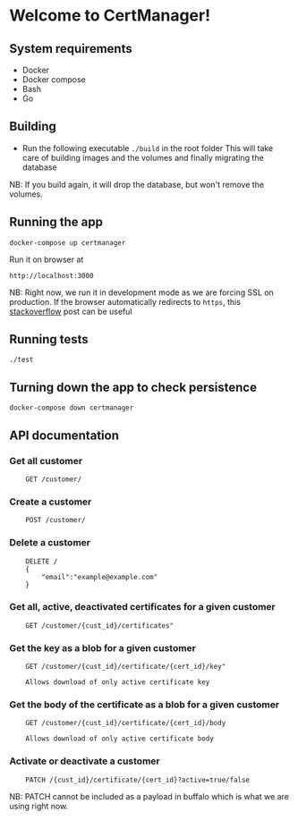 # Welcome to CertManager!

## System requirements
- Docker
- Docker compose
- Bash
- Go

## Building
- Run the following executable `./build`  in the root folder
This will take care of building images and the volumes and finally migrating the database

NB: If you build again, it will drop the database, but won't remove the volumes.

## Running the app

`docker-compose up certmanager`

Run it on browser at

`http://localhost:3000`

NB: Right now, we run it in development mode as we are forcing SSL on production.
If the browser automatically redirects to `https`, this [stackoverflow](https://stackoverflow.com/questions/25277457/google-chrome-redirecting-localhost-to-https) post can be useful

## Running tests

`./test`

## Turning down the app to check persistence

`docker-compose down certmanager`

## API documentation

### Get all customer

		GET /customer/


### Create a customer

		POST /customer/

### Delete a customer

		DELETE /
		{
			"email":"example@example.com"
		}

### Get all, active, deactivated certificates for a given customer

		GET /customer/{cust_id}/certificates"

### Get the key as a blob for a given customer
		GET /customer/{cust_id}/certificate/{cert_id}/key"

		Allows download of only active certificate key

### Get the body of the certificate as a blob for a given customer
		GET /customer/{cust_id}/certificate/{cert_id}/body

		Allows download of only active certificate body

### Activate or deactivate a customer
		PATCH /{cust_id}/certificate/{cert_id}?active=true/false

NB: PATCH cannot be included as a payload in buffalo which is what we are using right now.


